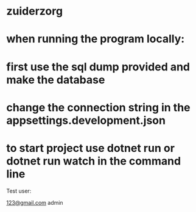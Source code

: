 # zuiderzorg
# when running the program locally: 
# first use the sql dump provided and make the database
# change the connection string in the appsettings.development.json
# to start project use dotnet run or dotnet run watch in the command line


Test user:

123@gmail.com
admin
